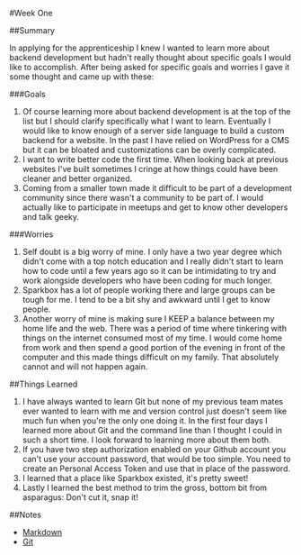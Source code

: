 #Week One

##Summary

In applying for the apprenticeship I knew I wanted to learn more about backend development but hadn't really thought about specific goals I would like to accomplish. After being asked for specific goals and worries I gave it some thought and came up with these:

###Goals

1. Of course learning more about backend development is at the top of the list but I should clarify specifically what I want to learn. Eventually I would like to know enough of a server side language to build a custom backend for a website. In the past I have relied on WordPress for a CMS but it can be bloated and customizations can be overly complicated.
1. I want to write better code the first time. When looking back at previous websites I've built sometimes I cringe at how things could have been cleaner and better organized.
1. Coming from a smaller town made it difficult to be part of a development community since there wasn't a community to be part of. I would actually like to participate in meetups and get to know other developers and talk geeky.

###Worries

1. Self doubt is a big worry of mine. I only have a two year degree which didn't come with a top notch education and I really didn't start to learn how to code until a few years ago so it can be intimidating to try and work alongside developers who have been coding for much longer.
1. Sparkbox has a lot of people working there and large groups can be tough for me. I tend to be a bit shy and awkward until I get to know people.
1. Another worry of mine is making sure I KEEP a balance between my home life and the web. There was a period of time where tinkering with things on the internet consumed most of my time. I would come home from work and then spend a good portion of the evening in front of the computer and this made things difficult on my family. That absolutely cannot and will not happen again.


##Things Learned

1. I have always wanted to learn Git but none of my previous team mates ever wanted to learn with me and version control just doesn't seem like much fun when you're the only one doing it. In the first four days I learned more about Git and the command line than I thought I could in such a short time. I look forward to learning more about them both.
1. If you have two step authorization enabled on your Github account you can't use your account password, that would be too simple. You need to create an Personal Access Token and use that in place of the password.
1. I learned that a place like Sparkbox existed, it's pretty sweet!
1. Lastly I learned the best method to trim the gross, bottom bit from asparagus: Don't cut it, snap it!

##Notes

* [Markdown](./notes/markdown.md)
* [Git](./notes/git.md)